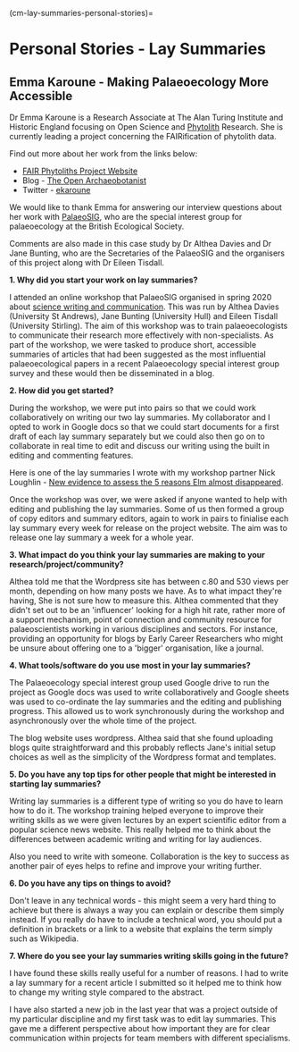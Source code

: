 (cm-lay-summaries-personal-stories)=
# Personal Stories - Lay Summaries

## Emma Karoune - Making Palaeoecology More Accessible

Dr Emma Karoune is a Research Associate at The Alan Turing Institute and Historic England focusing on Open Science and [Phytolith](https://en.wikipedia.org/wiki/Phytolith) Research.
She is currently leading a project concerning the FAIRification of phytolith data.

Find out more about her work from the links below:
* [FAIR Phytoliths Project Website](https://open-phytoliths.github.io/FAIR-phytoliths/)
* Blog - [The Open Archaeobotanist](https://ekaroune.github.io/The-Open-Archaeobotanist/)
* Twitter - [ekaroune](https://twitter.com/ekaroune)

We would like to thank Emma for answering our interview questions about her work with [PalaeoSIG](https://www.britishecologicalsociety.org/membership-community/special-interest-groups/palaeoecology-group/), who are the special interest group for palaeoecology at the British Ecological Society.

Comments are also made in this case study by Dr Althea Davies and Dr Jane Bunting, who are the Secretaries of the PalaeoSIG and the organisers of this project along with Dr Eileen Tisdall.

**1. Why did you start your work on lay summaries?**

I attended an online workshop that PalaeoSIG organised in spring 2020 about [science writing and communication](https://palaeosigbes.wordpress.com/2020/05/11/testing-testing/).
This was run by Althea Davies (University St Andrews), Jane Bunting (University Hull) and Eileen Tisdall (University Stirling).
The aim of this workshop was to train palaeoecologists to communicate their research more effectively with non-specialists.
As part of the workshop, we were tasked to produce short, accessible summaries of articles that had been suggested as the most influential palaeoecological papers in a recent Palaeoecology special interest group survey and these would then be disseminated in a blog.


**2. How did you get started?**

During the workshop, we were put into pairs so that we could work collaboratively on writing our two lay summaries.
My collaborator and I opted to work in Google docs so that we could start documents for a first draft of each lay summary separately but we could also then go on to collaborate in real time to edit and discuss our writing using the built in editing and commenting features.

Here is one of the lay summaries I wrote with my workshop partner Nick Loughlin - [New evidence to assess the 5 reasons Elm almost disappeared](https://palaeosigbes.wordpress.com/2020/11/18/new-evidence-to-assess-the-5-reasons-elm-almost-disappeared/).

Once the workshop was over, we were asked if anyone wanted to help with editing and publishing the lay summaries.
Some of us then formed a group of copy editors and summary editors, again to work in pairs to finialise each lay summary every week for release on the project website.
The aim was to release one lay summary a week for a whole year.

**3. What impact do you think your lay summaries are making to your research/project/community?**

Althea told me that the Wordpress site has between c.80 and 530 views per month, depending on how many posts we have.
As to what impact they're having, She is not sure how to measure this.
Althea commented that they didn't set out to be an 'influencer' looking for a high hit rate, rather more of a support mechanism, point of connection and community resource for palaeoscientists working in various disciplines and sectors.
For instance, providing an opportunity for blogs by Early Career Researchers who might be unsure about offering one to a 'bigger' organisation, like a journal.

**4. What tools/software do you use most in your lay summaries?**

The Palaeoecology special interest group used Google drive to run the project as Google docs was used to write collaboratively and Google sheets was used to co-ordinate the lay summaries and the editing and publishing progress.
This allowed us to work synchronously during the workshop and asynchronously over the whole time of the project.

The blog website uses wordpress.
Althea said that she found uploading blogs quite straightforward and this probably reflects Jane's initial setup choices as well as the simplicity of the Wordpress format and templates.

**5. Do you have any top tips for other people that might be interested in starting lay summaries?**

Writing lay summaries is a different type of writing so you do have to learn how to do it.
The workshop training helped everyone to improve their writing skills as we were given lectures by an expert scientific editor from a popular science news website.
This really helped me to think about the differences between academic writing and writing for lay audiences.

Also you need to write with someone.
Collaboration is the key to success as another pair of eyes helps to refine and improve your writing further.

**6. Do you have any tips on things to avoid?**

Don't leave in any technical words - this might seem a very hard thing to achieve but there is always a way you can explain or describe them simply instead.
If you really do have to include a technical word, you should put a definition in brackets or a link to a website that explains the term simply such as Wikipedia.


**7. Where do you see your lay summaries writing skills going in the future?**

I have found these skills really useful for a number of reasons.
I had to write a lay summary for a recent article I submitted so it helped me to think how to change my writing style compared to the abstract.

I have also started a new job in the last year that was a project outside of my particular discipline and my first task was to edit lay summaries.
This gave me a different perspective about how important they are for clear communication within projects for team members with different specialisms.
